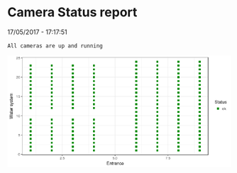 Camera Status report
================
17/05/2017 - 17:17:51

    All cameras are up and running

![](camreport_files/figure-markdown_github/unnamed-chunk-2-1.png)
